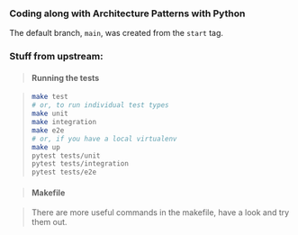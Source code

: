 ### Coding along with Architecture Patterns with Python
The default branch, `main`, was created from the `start` tag.

### Stuff from upstream:
>#### Running the tests

>```sh
>make test
># or, to run individual test types
>make unit
>make integration
>make e2e
># or, if you have a local virtualenv
>make up
>pytest tests/unit
>pytest tests/integration
>pytest tests/e2e
>```

>#### Makefile

>There are more useful commands in the makefile, have a look and try them out.
